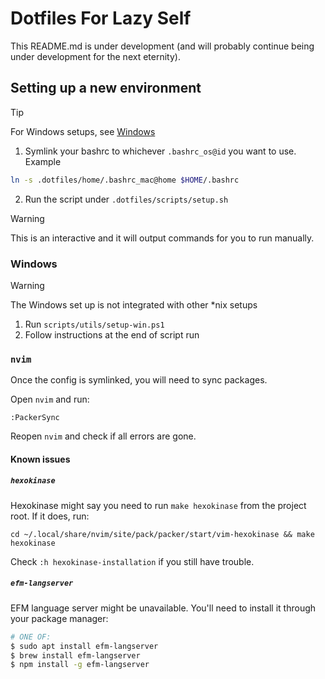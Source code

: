 # Dotfiles For Lazy Self

This README.md is under development (and will probably continue being under development for the next eternity).

## Setting up a new environment

> [!TIP]
> For Windows setups, see [Windows](#windows)

1. Symlink your bashrc to whichever `.bashrc_os@id` you want to use. Example

```bash
ln -s .dotfiles/home/.bashrc_mac@home $HOME/.bashrc
```

2. Run the script under `.dotfiles/scripts/setup.sh`

> [!WARNING]
> This is an interactive and it will output commands for you to run manually.

### Windows


> [!WARNING]
> The Windows set up is not integrated with other \*nix setups

1. Run `scripts/utils/setup-win.ps1`
2. Follow instructions at the end of script run

### `nvim`

Once the config is symlinked, you will need to sync packages.

Open `nvim` and run:

```
:PackerSync
```

Reopen `nvim` and check if all errors are gone.

#### Known issues

##### `hexokinase`

Hexokinase might say you need to run `make hexokinase` from the project root. If it does, run:

```
cd ~/.local/share/nvim/site/pack/packer/start/vim-hexokinase && make hexokinase
```

Check `:h hexokinase-installation` if you still have trouble.

##### `efm-langserver`

EFM language server might be unavailable. You'll need to install it through your package manager:

```bash
# ONE OF:
$ sudo apt install efm-langserver
$ brew install efm-langserver
$ npm install -g efm-langserver
```
